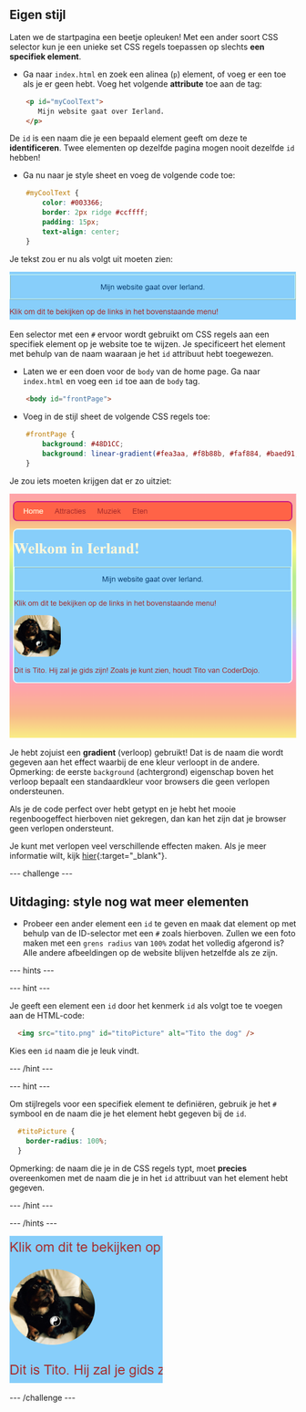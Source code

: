 ## Eigen stijl

Laten we de startpagina een beetje opleuken! Met een ander soort CSS selector kun je een unieke set CSS regels toepassen op slechts **een specifiek element**.

+ Ga naar `index.html` en zoek een alinea (`p`) element, of voeg er een toe als je er geen hebt. Voeg het volgende **attribute** toe aan de tag:

```html
    <p id="myCoolText"> 
       Mijn website gaat over Ierland.
    </p> 
```

De `id` is een naam die je een bepaald element geeft om deze te **identificeren**. Twee elementen op dezelfde pagina mogen nooit dezelfde `id` hebben!

+ Ga nu naar je style sheet en voeg de volgende code toe:

```css
    #myCoolText {
        color: #003366;
        border: 2px ridge #ccffff;
        padding: 15px;
        text-align: center;
    }
```

Je tekst zou er nu als volgt uit moeten zien:

![Text with a different colour and a border around it](images/paragraphIdStyle.png)

Een selector met een `#` ervoor wordt gebruikt om CSS regels aan een specifiek element op je website toe te wijzen. Je specificeert het element met behulp van de naam waaraan je het `id` attribuut hebt toegewezen.

+ Laten we er een doen voor de `body` van de home page. Ga naar `index.html` en voeg een `id` toe aan de `body` tag.

```html
    <body id="frontPage">
```

+ Voeg in de stijl sheet de volgende CSS regels toe:

```css
    #frontPage {
        background: #48D1CC;
        background: linear-gradient(#fea3aa, #f8b88b, #faf884, #baed91, #baed91, #b2cefe, #f2a2e8, #fea3aa);
    }
```

Je zou iets moeten krijgen dat er zo uitziet:

![Rainbow gradient background](images/frontPageIdStyles.png)

Je hebt zojuist een **gradient** (verloop) gebruikt! Dat is de naam die wordt gegeven aan het effect waarbij de ene kleur verloopt in de andere. Opmerking: de eerste `background` (achtergrond) eigenschap boven het verloop bepaalt een standaardkleur voor browsers die geen verlopen ondersteunen.

Als je de code perfect over hebt getypt en je hebt het mooie regenboogeffect hierboven niet gekregen, dan kan het zijn dat je browser geen verlopen ondersteunt.

Je kunt met verlopen veel verschillende effecten maken. Als je meer informatie wilt, kijk [hier](http://dojo.soy/html2-css-gradients){:target="_blank"}.

--- challenge ---

## Uitdaging: style nog wat meer elementen

+ Probeer een ander element een `id` te geven en maak dat element op met behulp van de ID-selector met een `#` zoals hierboven. Zullen we een foto maken met een `grens radius` van `100%` zodat het volledig afgerond is? Alle andere afbeeldingen op de website blijven hetzelfde als ze zijn. 

--- hints ---


--- hint ---

Je geeft een element een `id` door het kenmerk `id` als volgt toe te voegen aan de HTML-code:

```html
  <img src="tito.png" id="titoPicture" alt="Tito the dog" />        
```

Kies een `id` naam die je leuk vindt.

--- /hint ---

--- hint ---

Om stijlregels voor een specifiek element te definiëren, gebruik je het `#` symbool en de naam die je het element hebt gegeven bij de `id`.

```css
  #titoPicture {
    border-radius: 100%;
  }
```

Opmerking: de naam die je in de CSS regels typt, moet **precies** overeenkomen met de naam die je in het `id` attribuut van het element hebt gegeven.

--- /hint ---

--- /hints ---

![A round picture of Tito with a white border](images/titoPictureIdStyle.png)

--- /challenge ---